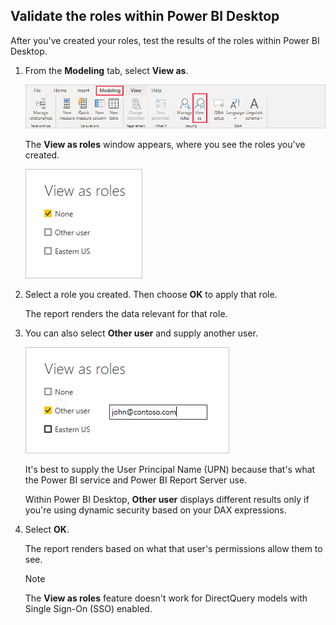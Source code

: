## Validate the roles within Power BI Desktop

After you've created your roles, test the results of the roles within Power BI Desktop.

1. From the **Modeling** tab, select **View as**.

    ![Screenshot of the Modeling tab, highlighting View as.](./media/rls-desktop-view-as-roles/powerbi-desktop-rls-view-as-roles.png)

    The **View as roles** window appears, where you see the roles you've created.

    ![Screenshot of the View as roles window with None selected.](./media/rls-desktop-view-as-roles/powerbi-desktop-rls-view-as-roles-dialog.png)

1. Select a role you created. Then choose **OK** to apply that role.

   The report renders the data relevant for that role.

1. You can also select **Other user** and supply another user.

    ![Screenshot of the View as roles window with an example user entered.](./media/rls-desktop-view-as-roles/powerbi-desktop-rls-other-user.png)

   It's best to supply the User Principal Name (UPN) because that's what the Power BI service and Power BI Report Server use.

   Within Power BI Desktop, **Other user** displays different results only if you're using dynamic security based on your DAX expressions.

1. Select **OK**.

   The report renders based on what that user's permissions allow them to see.

   > [!NOTE]
   > The **View as roles** feature doesn't work for DirectQuery models with Single Sign-On (SSO) enabled.
